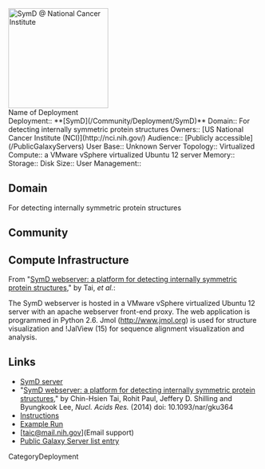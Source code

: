 <div class='center'>
<a href='http://symd.nci.nih.gov/'><img src='/PublicGalaxyServers/SymD.png' alt='SymD @ National Cancer Institute' height="200" /></a>
</div>

<div class="title">Name of Deployment</div>



<div class='deploymentbox'>
 Deployment:: **[SymD](/Community/Deployment/SymD)**
 Domain:: For detecting internally symmetric protein structures
 Owners:: [US National Cancer Institute (NCI)](http://nci.nih.gov/)
 Audience:: [Publicly accessible](/PublicGalaxyServers)  
 User Base:: Unknown
 Server Topology:: Virtualized
 Compute:: a VMware vSphere virtualized Ubuntu 12 server
 Memory:: 
 Storage:: 
 Disk Size:: 
 User Management:: 
</div>

## Domain

For detecting internally symmetric protein structures

## Community


## Compute Infrastructure

From "[SymD webserver: a platform for detecting internally symmetric protein structures](http://nar.oxfordjournals.org/content/early/2014/05/05/nar.gku364.full)," by Tai, *et al.*:

 The SymD webserver is hosted in a VMware vSphere virtualized Ubuntu 12 server with an apache webserver front-end proxy. The web application is programmed in Python 2.6. Jmol (http://www.jmol.org) is used for structure visualization and !JalView (15) for sequence alignment visualization and analysis.

## Links

* [SymD server](http://symd.nci.nih.gov/)
* "[SymD webserver: a platform for detecting internally symmetric protein structures](http://nar.oxfordjournals.org/content/early/2014/05/05/nar.gku364.full)," by Chin-Hsien Tai, Rohit Paul, Jeffery D. Shilling and Byungkook Lee, *Nucl. Acids Res.* (2014) doi: 10.1093/nar/gku364
* [Instructions](http://symd.nci.nih.gov/static/Interface_help/Interface_help.html)
* [Example Run](http://symd.nci.nih.gov/static/example_run/GalaxySymD.html)
* [taic@mail.nih.gov](Email support)
* [Public Galaxy Server list entry](/PublicGalaxyServers.md#symd)

CategoryDeployment
